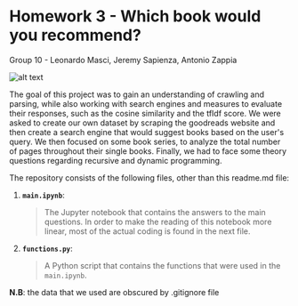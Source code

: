 # Homework 3 - Which book would you recommend?

Group 10 - Leonardo Masci, Jeremy Sapienza, Antonio Zappia

![alt text](https://goodereader.com/blog/uploads/images/goodreads.jpg)

The goal of this project was to gain an understanding of crawling and parsing, while also working with search engines and measures to evaluate their responses, such as the cosine similarity and the tfIdf score. We were asked to create our own dataset by scraping the goodreads website and then create a search engine that would suggest books based on the user's query. We then focused on some book series, to analyze the total number of pages throughout their single books. Finally, we had to face some theory questions regarding recursive and dynamic programming.

The repository consists of the following files, other than this readme.md file:

1. __`main.ipynb`__: 
	> The Jupyter notebook that contains the answers to the main questions. In order to make the reading of this notebook more linear, most of the actual coding is found in the next file.
2. __`functions.py`__:
    > A Python script that contains the functions that were used in the `main.ipynb`.

**N.B**: the data that we used are obscured by .gitignore file
